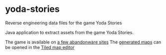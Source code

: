 # yoda-stories
Reverse engineering data files for the game Yoda Stories

Java application to extract assets from the game Yoda Stories.

The game is available on [a few abandonware sites](http://bfy.tw/MkrB)
The [generated maps](https://github.com/mikepthomas/yoda-stories/tree/master/src/site/resources/maps) can be opened in the [Tiled map editor](http://mapeditor.org)
